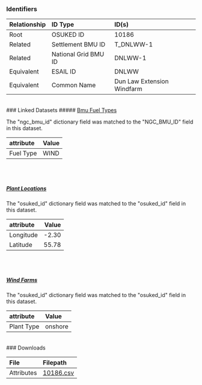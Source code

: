 ### Identifiers

| Relationship   | ID Type              | ID(s)                      |
|:---------------|:---------------------|:---------------------------|
| Root           | OSUKED ID            | 10186                      |
| Related        | Settlement BMU ID    | T_DNLWW-1                  |
| Related        | National Grid BMU ID | DNLWW-1                    |
| Equivalent     | ESAIL ID             | DNLWW                      |
| Equivalent     | Common Name          | Dun Law Extension Windfarm |

<br>
### Linked Datasets
##### <a href="https://osuked.github.io/Power-Station-Dictionary/datasets/bmu-fuel-types">Bmu Fuel Types</a>



The "ngc_bmu_id" dictionary field was matched to the "NGC_BMU_ID" field in this dataset.

| attribute   | Value   |
|:------------|:--------|
| Fuel Type   | WIND    |

<br><br>
##### <a href="https://osuked.github.io/Power-Station-Dictionary/datasets/plant-locations">Plant Locations</a>



The "osuked_id" dictionary field was matched to the "osuked_id" field in this dataset.

| attribute   |   Value |
|:------------|--------:|
| Longitude   |   -2.30 |
| Latitude    |   55.78 |

<br><br>
##### <a href="https://osuked.github.io/Power-Station-Dictionary/datasets/wind-farms">Wind Farms</a>



The "osuked_id" dictionary field was matched to the "osuked_id" field in this dataset.

| attribute   | Value   |
|:------------|:--------|
| Plant Type  | onshore |


<br>
### Downloads


| File       | Filepath                                                                              |
|:-----------|:--------------------------------------------------------------------------------------|
| Attributes | [10186.csv](https://osuked.github.io/Power-Station-Dictionary/object_attrs/10186.csv) |
